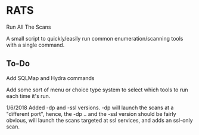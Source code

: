 # RATS
Run All The Scans

A small script to quickly/easily run common enumeration/scanning tools with a single command.

To-Do
-----

Add SQLMap and Hydra commands

Add some sort of menu or choice type system to select which tools to run each time it's run.


1/6/2018
Added -dp and -ssl versions. -dp will launch the scans at a "different port", hence, the -dp .. and the -ssl version should be fairly obvious, will launch the scans targeted at ssl services, and adds an ssl-only scan.
